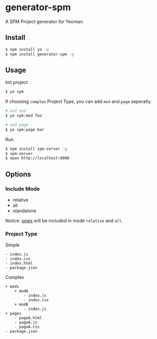 # generator-spm

A SPM Project generator for Yeoman.

## Install

```bash
$ npm install yo -g
$ npm install generator-spm -g
```

## Usage

Init project

```bash
$ yo spm
```

If choosing `complex` Project Type, you can add `mod` and `page` seperatly.

```bash
# add mod
$ yo spm:mod foo

# add page
$ yo spm:page bar
```

Run

```bash
$ npm install spm-server -g
$ spm-server
$ open http://localhost:8000
```

## Options

### Include Mode

* relative
* all
* standalone

Notice: [seajs](http://seajs.org/) will be included in mode `relative` and `all`.

### Project Type

Simple

```
- index.js
- index.css
- index.html
- package.json
```

Complex

```
+ mods
    + modA
        - index.js
        - index.css
    + modB
        - index.js
+ pages
    - pageA.html
    - pageA.js
    - pageA.css
- package.json
```
